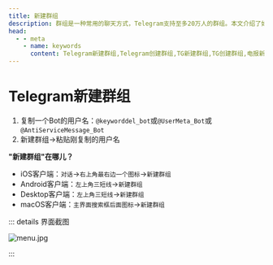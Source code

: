 ```yaml
---
title: 新建群组
description: 群组是一种常用的聊天方式，Telegram支持至多20万人的群组。本文介绍了如何创建Telegram群组。访问TGwiki - Telegram知识库，了解更多Telegram使用技巧。
head:
  - - meta
    - name: keywords
      content: Telegram新建群组,Telegram创建群组,TG新建群组,TG创建群组,电报新建群组,电报创建群组,Telegram功能,TGwiki,Telegram知识库
---
```


# Telegram新建群组

1. 复制一个Bot的用户名：```@keyworddel_bot```或```@UserMeta_Bot```或```@AntiServiceMessage_Bot```
2. 新建群组->粘贴刚复制的用户名

**"新建群组"在哪儿？**

- iOS客户端：`对话`->`右上角最右边一个图标`->`新建群组`
- Android客户端：`左上角三短线`->`新建群组`
- Desktop客户端：`左上角三短线`->`新建群组`
- macOS客户端：`主界面搜索框后面图标`->`新建群组`

::: details 界面截图

![menu.jpg](https://s2.loli.net/2024/01/27/esy158owaicYdIr.jpg)

:::
